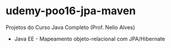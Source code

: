 # udemy-poo16-jpa-maven

Projetos do Curso Java Completo (Prof. Nelio Alves)

- Java EE - Mapeamento objeto-relacional com JPA/Hibernate
